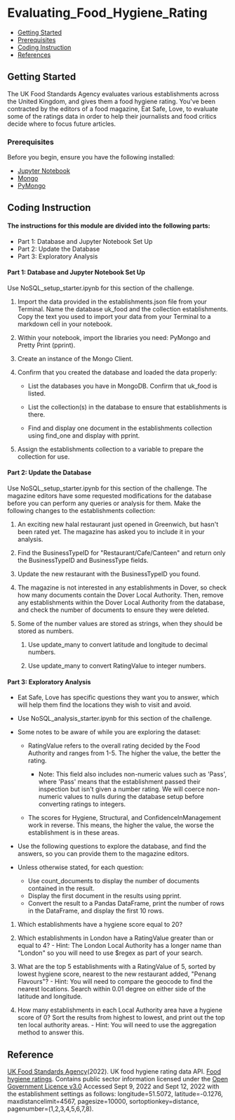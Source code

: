 # Evaluating_Food_Hygiene_Rating


- [Getting Started](#getting-started)
- [Prerequisites](#Prerequisites)
- [Coding Instruction](#Coding-Instruction)
- [References](#references)


## Getting Started

The UK Food Standards Agency evaluates various establishments across the United Kingdom, and gives them a food hygiene rating. You've been contracted by the editors of a food magazine, Eat Safe, Love, to evaluate some of the ratings data in order to help their journalists and food critics decide where to focus future articles.


### Prerequisites
Before you begin, ensure you have the following installed:

- [Jupyter Notebook](https://jupyter.org/)
- [Mongo](https://pypi.org/project/mongo/)
- [PyMongo](https://pypi.org/project/pymongo/)


## Coding Instruction

#### The instructions for this module are divided into the following parts:

* Part 1: Database and Jupyter Notebook Set Up
* Part 2: Update the Database
* Part 3: Exploratory Analysis
  
#### Part 1: Database and Jupyter Notebook Set Up
Use NoSQL_setup_starter.ipynb for this section of the challenge.

1) Import the data provided in the establishments.json file from your Terminal. Name the database uk_food and the collection establishments. Copy the text you used to import your data from your Terminal to a markdown cell in your notebook.

2) Within your notebook, import the libraries you need: PyMongo and Pretty Print (pprint).

3) Create an instance of the Mongo Client.

4) Confirm that you created the database and loaded the data properly:
   
    - List the databases you have in MongoDB. Confirm that uk_food is listed.
   
    - List the collection(s) in the database to ensure that establishments is there.
   
    - Find and display one document in the establishments collection using find_one and display with pprint.
   
5) Assign the establishments collection to a variable to prepare the collection for use.

#### Part 2: Update the Database
Use NoSQL_setup_starter.ipynb for this section of the challenge.
The magazine editors have some requested modifications for the database before you can perform any queries or analysis for them. Make the following changes to the establishments collection:

1) An exciting new halal restaurant just opened in Greenwich, but hasn't been rated yet. The magazine has asked you to include it in your analysis. 

3) Find the BusinessTypeID for "Restaurant/Cafe/Canteen" and return only the BusinessTypeID and BusinessType fields.

4) Update the new restaurant with the BusinessTypeID you found.

5) The magazine is not interested in any establishments in Dover, so check how many documents contain the Dover Local Authority. Then, remove any establishments within the Dover Local Authority from the database, and check the number of documents to ensure they were deleted.

6) Some of the number values are stored as strings, when they should be stored as numbers.
   
     1. Use update_many to convert latitude and longitude to decimal numbers.
   
     2. Use update_many to convert RatingValue to integer numbers.

#### Part 3: Exploratory Analysis
- Eat Safe, Love has specific questions they want you to answer, which will help them find the locations they wish to visit and avoid.

- Use NoSQL_analysis_starter.ipynb for this section of the challenge.

- Some notes to be aware of while you are exploring the dataset:

    - RatingValue refers to the overall rating decided by the Food Authority and ranges from 1-5. The higher the value, the better the rating.

      - Note: This field also includes non-numeric values such as 'Pass', where 'Pass' means that the establishment passed their inspection but isn't given a number rating. 
                    We will coerce non-numeric values to nulls during the database setup before converting ratings to integers.
        
    - The scores for Hygiene, Structural, and ConfidenceInManagement work in reverse. This means, the higher the value, the worse the establishment is in these areas.

  
- Use the following questions to explore the database, and find the answers, so you can provide them to the magazine editors.

- Unless otherwise stated, for each question:

  - Use count_documents to display the number of documents contained in the result.
  - Display the first document in the results using pprint.
  - Convert the result to a Pandas DataFrame, print the number of rows in the DataFrame, and display the first 10 rows.

1) Which establishments have a hygiene score equal to 20?

2) Which establishments in London have a RatingValue greater than or equal to 4?
       - Hint: The London Local Authority has a longer name than "London" so you will need to use $regex as part of your search.

3) What are the top 5 establishments with a RatingValue of 5, sorted by lowest hygiene score, nearest to the new restaurant added, "Penang Flavours"?
       - Hint: You will need to compare the geocode to find the nearest locations. Search within 0.01 degree on either side of the latitude and longitude.

4) How many establishments in each Local Authority area have a hygiene score of 0? Sort the results from highest to lowest, and print out the top ten local authority areas.
       - Hint: You will need to use the aggregation method to answer this.

## Reference 

[UK Food Standards Agency](https://www.food.gov.uk/)(2022). UK food hygiene rating data API. [Food hygiene ratings](https://ratings.food.gov.uk/). Contains public sector information licensed under the [Open Government Licence v3.0](https://www.nationalarchives.gov.uk/doc/open-government-licence/version/3/) Accessed Sept 9, 2022 and Sept 12, 2022 with the establishment settings as follows: longitude=51.5072, latitude=-0.1276, maxdistancelimit=4567, pagesize=10000, sortoptionkey=distance, pagenumber=(1,2,3,4,5,6,7,8).
 
